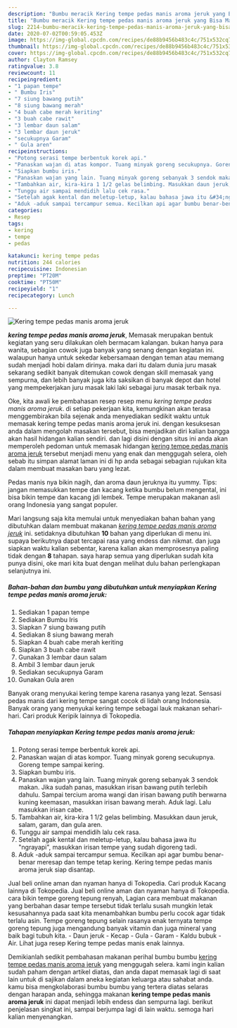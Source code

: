 ```yaml
---
description: "Bumbu meracik Kering tempe pedas manis aroma jeruk yang Bisa Manjain Lidah"
title: "Bumbu meracik Kering tempe pedas manis aroma jeruk yang Bisa Manjain Lidah"
slug: 2214-bumbu-meracik-kering-tempe-pedas-manis-aroma-jeruk-yang-bisa-manjain-lidah
date: 2020-07-02T00:59:05.453Z
image: https://img-global.cpcdn.com/recipes/de88b9456b483c4c/751x532cq70/kering-tempe-pedas-manis-aroma-jeruk-foto-resep-utama.jpg
thumbnail: https://img-global.cpcdn.com/recipes/de88b9456b483c4c/751x532cq70/kering-tempe-pedas-manis-aroma-jeruk-foto-resep-utama.jpg
cover: https://img-global.cpcdn.com/recipes/de88b9456b483c4c/751x532cq70/kering-tempe-pedas-manis-aroma-jeruk-foto-resep-utama.jpg
author: Clayton Ramsey
ratingvalue: 3.8
reviewcount: 11
recipeingredient:
- "1 papan tempe"
- " Bumbu Iris"
- "7 siung bawang putih"
- "8 siung bawang merah"
- "4 buah cabe merah keriting"
- "3 buah cabe rawit"
- "3 lembar daun salam"
- "3 lembar daun jeruk"
- "secukupnya Garam"
- " Gula aren"
recipeinstructions:
- "Potong serasi tempe berbentuk korek api."
- "Panaskan wajan di atas kompor. Tuang minyak goreng secukupnya. Goreng tempe sampai kering."
- "Siapkan bumbu iris."
- "Panaskan wajan yang lain. Tuang minyak goreng sebanyak 3 sendok makan. Jika sudah panas, masukkan irisan bawang putih terlebih dahulu. Sampai tercium aroma wangi dan irisan bawang putih berwarna kuning keemasan, masukkan irisan bawang merah. Aduk lagi. Lalu masukkan irisan cabe."
- "Tambahkan air, kira-kira 1 1/2 gelas belimbing. Masukkan daun jeruk, salam, garam, dan gula aren."
- "Tunggu air sampai mendidih lalu cek rasa."
- "Setelah agak kental dan meletup-letup, kalau bahasa jawa itu &#34;ngrayapi&#34;, masukkan irisan tempe yang sudah digoreng tadi."
- "Aduk -aduk sampai tercampur semua. Kecilkan api agar bumbu benar-benar meresap dan tempe tetap kering. Kering tempe pedas manis aroma jeruk siap disantap."
categories:
- Resep
tags:
- kering
- tempe
- pedas

katakunci: kering tempe pedas 
nutrition: 244 calories
recipecuisine: Indonesian
preptime: "PT20M"
cooktime: "PT50M"
recipeyield: "1"
recipecategory: Lunch

---
```



![Kering tempe pedas manis aroma jeruk](https://img-global.cpcdn.com/recipes/de88b9456b483c4c/751x532cq70/kering-tempe-pedas-manis-aroma-jeruk-foto-resep-utama.jpg)

<b><i>kering tempe pedas manis aroma jeruk</i></b>, Memasak merupakan bentuk kegiatan yang seru dilakukan oleh bermacam kalangan. bukan hanya para wanita, sebagian cowok juga banyak yang senang dengan kegiatan ini. walaupun hanya untuk sekedar kebersamaan dengan teman atau memang sudah menjadi hobi dalam dirinya. maka dari itu dalam dunia juru masak sekarang sedikit banyak ditemukan cowok dengan skill memasak yang sempurna, dan lebih banyak juga kita saksikan di banyak depot dan hotel yang mempekerjakan juru masak laki laki sebagai juru masak terbaik nya.

Oke, kita awali ke pembahasan resep resep menu <i>kering tempe pedas manis aroma jeruk</i>. di setiap pekerjaan kita, kemungkinan akan terasa menggembirakan bila sejenak anda menyediakan sedikit waktu untuk memasak kering tempe pedas manis aroma jeruk ini. dengan kesuksesan anda dalam mengolah masakan tersebut, bisa menjadikan diri kalian bangga akan hasil hidangan kalian sendiri. dan lagi disini dengan situs ini anda akan memperoleh pedoman untuk memasak hidangan <u>kering tempe pedas manis aroma jeruk</u> tersebut menjadi menu yang enak dan menggugah selera, oleh sebab itu simpan alamat laman ini di hp anda sebagai sebagian rujukan kita dalam membuat masakan baru yang lezat.

Pedas manis nya bikin nagih, dan aroma daun jeruknya itu yummy. Tips: jangan memasukkan tempe dan kacang ketika bumbu belum mengental, ini bisa bikin tempe dan kacang jdi lembek. Tempe merupakan makanan asli orang Indonesia yang sangat populer.


Mari langsung saja kita memulai untuk menyediakan bahan bahan yang dibutuhkan dalam membuat makanan <u><i>kering tempe pedas manis aroma jeruk</i></u> ini. setidaknya dibutuhkan <b>10</b> bahan yang diperlukan di menu ini. supaya berikutnya dapat tercapai rasa yang endess dan nikmat. dan juga siapkan waktu kalian sebentar, karena kalian akan memprosesnya paling tidak dengan <b>8</b> tahapan. saya harap semua yang diperlukan sudah kita punya disini, oke mari kita buat dengan melihat dulu bahan perlengkapan selanjutnya ini.

<!--inarticleads1-->

##### Bahan-bahan dan bumbu yang dibutuhkan untuk menyiapkan Kering tempe pedas manis aroma jeruk:

1. Sediakan 1 papan tempe
1. Sediakan  Bumbu Iris
1. Siapkan 7 siung bawang putih
1. Sediakan 8 siung bawang merah
1. Siapkan 4 buah cabe merah keriting
1. Siapkan 3 buah cabe rawit
1. Gunakan 3 lembar daun salam
1. Ambil 3 lembar daun jeruk
1. Sediakan secukupnya Garam
1. Gunakan  Gula aren


Banyak orang menyukai kering tempe karena rasanya yang lezat. Sensasi pedas manis dari kering tempe sangat cocok di lidah orang Indonesia. Banyak orang yang menyukai kering tempe sebagai lauk makanan sehari-hari. Cari produk Keripik lainnya di Tokopedia. 

<!--inarticleads2-->

##### Tahapan menyiapkan Kering tempe pedas manis aroma jeruk:

1. Potong serasi tempe berbentuk korek api.
1. Panaskan wajan di atas kompor. Tuang minyak goreng secukupnya. Goreng tempe sampai kering.
1. Siapkan bumbu iris.
1. Panaskan wajan yang lain. Tuang minyak goreng sebanyak 3 sendok makan. Jika sudah panas, masukkan irisan bawang putih terlebih dahulu. Sampai tercium aroma wangi dan irisan bawang putih berwarna kuning keemasan, masukkan irisan bawang merah. Aduk lagi. Lalu masukkan irisan cabe.
1. Tambahkan air, kira-kira 1 1/2 gelas belimbing. Masukkan daun jeruk, salam, garam, dan gula aren.
1. Tunggu air sampai mendidih lalu cek rasa.
1. Setelah agak kental dan meletup-letup, kalau bahasa jawa itu &#34;ngrayapi&#34;, masukkan irisan tempe yang sudah digoreng tadi.
1. Aduk -aduk sampai tercampur semua. Kecilkan api agar bumbu benar-benar meresap dan tempe tetap kering. Kering tempe pedas manis aroma jeruk siap disantap.


Jual beli online aman dan nyaman hanya di Tokopedia. Cari produk Kacang lainnya di Tokopedia. Jual beli online aman dan nyaman hanya di Tokopedia. cara bikin tempe goreng tepung renyah, Lagian cara membuat makanan yang berbahan dasar tempe tersebut tidak terlalu susah mungkin letak kesusahannya pada saat kita menambahkan bumbu perlu cocok agar tidak terlalu asin. Tempe goreng tepung selain rasanya enak ternyata tempe goreng tepung juga mengandung banyak vitamin dan juga mineral yang baik bagi tubuh kita. - Daun jeruk - Kecap - Gula - Garam - Kaldu bubuk - Air. Lihat juga resep Kering tempe pedas manis enak lainnya. 

Demikianlah sedikit pembahasan makanan perihal bumbu bumbu <u>kering tempe pedas manis aroma jeruk</u> yang menggugah selera. kami ingin kalian sudah paham dengan artikel diatas, dan anda dapat memasak lagi di saat lain untuk di sajikan dalam aneka kegiatan keluarga atau sahabat anda. kamu bisa mengkolaborasi bumbu bumbu yang tertera diatas selaras dengan harapan anda, sehingga makanan <b>kering tempe pedas manis aroma jeruk</b> ini dapat menjadi lebih endess dan sempurna lagi. berikut penjelasan singkat ini, sampai berjumpa lagi di lain waktu. semoga hari kalian menyenangkan.
